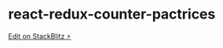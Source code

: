 # react-redux-counter-pactrices

[Edit on StackBlitz ⚡️](https://stackblitz.com/edit/react-redux-counter-pactrices)